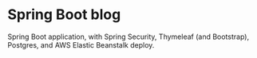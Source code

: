 # Spring Boot blog
Spring Boot application, with Spring Security, Thymeleaf (and Bootstrap), Postgres, and AWS Elastic Beanstalk deploy.
